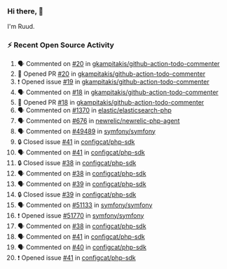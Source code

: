 ### Hi there, 👋

I'm Ruud.
 
### :zap: Recent Open Source Activity

<!--START_SECTION:activity-->
1. 🗣 Commented on [#20](https://github.com/gkampitakis/github-action-todo-commenter/pull/20#issuecomment-1748423915) in [gkampitakis/github-action-todo-commenter](https://github.com/gkampitakis/github-action-todo-commenter)
2. 💪 Opened PR [#20](https://github.com/gkampitakis/github-action-todo-commenter/pull/20) in [gkampitakis/github-action-todo-commenter](https://github.com/gkampitakis/github-action-todo-commenter)
3. ❗ Opened issue [#19](https://github.com/gkampitakis/github-action-todo-commenter/issues/19) in [gkampitakis/github-action-todo-commenter](https://github.com/gkampitakis/github-action-todo-commenter)
4. 🗣 Commented on [#18](https://github.com/gkampitakis/github-action-todo-commenter/pull/18#issuecomment-1748231104) in [gkampitakis/github-action-todo-commenter](https://github.com/gkampitakis/github-action-todo-commenter)
5. 💪 Opened PR [#18](https://github.com/gkampitakis/github-action-todo-commenter/pull/18) in [gkampitakis/github-action-todo-commenter](https://github.com/gkampitakis/github-action-todo-commenter)
6. 🗣 Commented on [#1370](https://github.com/elastic/elasticsearch-php/issues/1370#issuecomment-1746947347) in [elastic/elasticsearch-php](https://github.com/elastic/elasticsearch-php)
7. 🗣 Commented on [#676](https://github.com/newrelic/newrelic-php-agent/issues/676#issuecomment-1746259743) in [newrelic/newrelic-php-agent](https://github.com/newrelic/newrelic-php-agent)
8. 🗣 Commented on [#49489](https://github.com/symfony/symfony/issues/49489#issuecomment-1740879575) in [symfony/symfony](https://github.com/symfony/symfony)
9. 🔒 Closed issue [#41](https://github.com/configcat/php-sdk/issues/41) in [configcat/php-sdk](https://github.com/configcat/php-sdk)
10. 🗣 Commented on [#41](https://github.com/configcat/php-sdk/issues/41#issuecomment-1739362179) in [configcat/php-sdk](https://github.com/configcat/php-sdk)
11. 🔒 Closed issue [#38](https://github.com/configcat/php-sdk/issues/38) in [configcat/php-sdk](https://github.com/configcat/php-sdk)
12. 🗣 Commented on [#38](https://github.com/configcat/php-sdk/issues/38#issuecomment-1739360843) in [configcat/php-sdk](https://github.com/configcat/php-sdk)
13. 🗣 Commented on [#39](https://github.com/configcat/php-sdk/issues/39#issuecomment-1739359876) in [configcat/php-sdk](https://github.com/configcat/php-sdk)
14. 🔒 Closed issue [#39](https://github.com/configcat/php-sdk/issues/39) in [configcat/php-sdk](https://github.com/configcat/php-sdk)
15. 🗣 Commented on [#51133](https://github.com/symfony/symfony/pull/51133#issuecomment-1738701109) in [symfony/symfony](https://github.com/symfony/symfony)
16. ❗ Opened issue [#51770](https://github.com/symfony/symfony/issues/51770) in [symfony/symfony](https://github.com/symfony/symfony)
17. 🗣 Commented on [#38](https://github.com/configcat/php-sdk/issues/38#issuecomment-1733627032) in [configcat/php-sdk](https://github.com/configcat/php-sdk)
18. 🗣 Commented on [#41](https://github.com/configcat/php-sdk/issues/41#issuecomment-1733624783) in [configcat/php-sdk](https://github.com/configcat/php-sdk)
19. 🗣 Commented on [#40](https://github.com/configcat/php-sdk/issues/40#issuecomment-1733623162) in [configcat/php-sdk](https://github.com/configcat/php-sdk)
20. ❗ Opened issue [#41](https://github.com/configcat/php-sdk/issues/41) in [configcat/php-sdk](https://github.com/configcat/php-sdk)
<!--END_SECTION:activity-->

